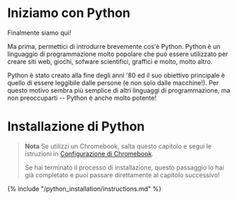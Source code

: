 # Iniziamo con Python

Finalmente siamo qui!

Ma prima, permettici di introdurre brevemente cos'è Python. Python è un linguaggio di programmazione molto popolare che può essere utilizzato per creare siti web, giochi, sofware scientifici, graffici e molto, molto altro.

Python è stato creato alla fine degli anni '80 ed il suo obiettivo principale è quello di essere leggibile dalle persone (e non solo dalle macchine!). Per questo motivo sembra più semplice di altri linguaggi di programmazione, ma non preoccuparti -- Python è anche molto potente!

# Installazione di Python

> **Nota** Se utilizzi un Chromebook, salta questo capitolo e segui le istruzioni in [Configurazione di Chromebook](../chromebook_setup/README.md).
> 
> Se hai terminato il processo di installazione, questo passaggio lo hai già completato e puoi passare direttamente al capitolo successivo!

{% include "/python_installation/instructions.md" %}